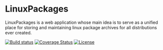 # LinuxPackages

LinuxPackages is a web application whose main idea is to serve as a unified place for storing and maintaining linux package archives for all distributions ever created.

[![Build status](https://ci.appveyor.com/api/projects/status/b54649ukgqibht8j/branch/master?svg=true)](https://ci.appveyor.com/project/arnaudoff/linuxpackages/branch/master)
[![Coverage Status](https://coveralls.io/repos/github/arnaudoff/LinuxPackages/badge.svg?branch=master)](https://coveralls.io/github/arnaudoff/LinuxPackages?branch=master)
[![License](https://img.shields.io/apm/l/vim-mode.svg)]()
